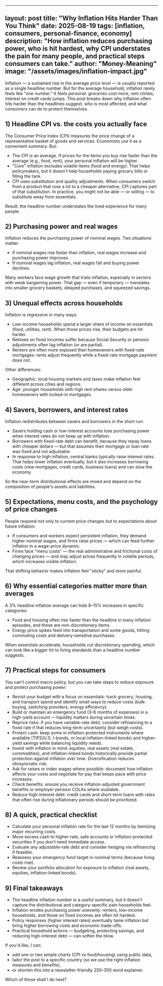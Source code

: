 ----
layout: post
title: "Why Inflation Hits Harder Than You Think"
date: 2025-08-19
tags: [inflation, consumers, personal-finance, economy]
description: "How inflation reduces purchasing power, who is hit hardest, why CPI understates the pain for many people, and practical steps consumers can take."
author: "Money-Meaning"
image: "/assets/images/inflation-impact.jpg"
----

Inflation — a sustained rise in the average price level — is usually reported as a single headline number. But for the average household, inflation rarely feels like "one number." It feels personal: groceries cost more, rent climbs, interest on credit cards jumps. This post breaks down why inflation often hits harder than the headlines suggest, who is most affected, and what consumers can do to protect themselves.

## 1) Headline CPI vs. the costs you actually face
The Consumer Price Index (CPI) measures the price change of a representative basket of goods and services. Economists use it as a convenient summary. But:

- The CPI is an average. If prices for the items you buy rise faster than the average (e.g., food, rent), your personal inflation will be higher.
- "Core" inflation excludes volatile items (food and energy). That helps policymakers, but it doesn't help households paying grocery bills or filling the tank.
- CPI uses substitution and quality adjustments. When consumers switch from a product that rose a lot to a cheaper alternative, CPI captures part of that substitution. In practice, you might not be able — or willing — to substitute away from essentials.

Result: the headline number understates the lived experience for many people.

## 2) Purchasing power and real wages
Inflation reduces the purchasing power of nominal wages. Two situations matter:

- If nominal wages rise faster than inflation, real wages increase and purchasing power improves.
- If nominal wages lag inflation, real wages fall and buying power declines.

Many workers face wage growth that trails inflation, especially in sectors with weak bargaining power. That gap — even if temporary — translates into smaller grocery baskets, delayed purchases, and squeezed savings.

## 3) Unequal effects across households
Inflation is regressive in many ways:

- Low-income households spend a larger share of income on essentials (food, utilities, rent). When those prices rise, their budgets are hit harder.
- Retirees on fixed incomes suffer because Social Security or pension adjustments often lag inflation (or are partial).
- Renters are often more exposed than homeowners with fixed-rate mortgages: rents adjust frequently while a fixed-rate mortgage payment does not.

Other differences:
- Geographic: local housing markets and taxes make inflation feel different across cities and regions.
- Age: younger households with high rent shares versus older homeowners with locked-in mortgages.

## 4) Savers, borrowers, and interest rates
Inflation redistributes between savers and borrowers in the short run:

- Savers holding cash or low-interest accounts lose purchasing power when interest rates do not keep up with inflation.
- Borrowers with fixed-rate debt can benefit, because they repay loans with cheaper dollars — but that assumes their mortgage or loan rate was fixed and not adjustable.
- In response to high inflation, central banks typically raise interest rates. That helps lower inflation eventually, but it also increases borrowing costs (new mortgages, credit cards, business loans) and can slow the economy.

So the near-term distributional effects are mixed and depend on the composition of people's assets and liabilities.

## 5) Expectations, menu costs, and the psychology of price changes
People respond not only to current price changes but to expectations about future inflation:

- If consumers and workers expect persistent inflation, they demand higher nominal wages, and firms raise prices — which can feed further inflation in a wage-price dynamic.
- Firms face "menu costs" — the real administrative and frictional costs of changing prices — and may adjust prices frequently in volatile periods, which increases visible inflation.

That shifting behavior makes inflation feel "sticky" and more painful.

## 6) Why essential categories matter more than averages
A 3% headline inflation average can hide 8–15% increases in specific categories:

- Food and housing often rise faster than the headline in many inflation episodes, and these are non-discretionary items.
- Energy price spikes feed into transportation and some goods, hitting commuting costs and delivery-sensitive purchases.

When essentials accelerate, households cut discretionary spending, which can look like a bigger hit to living standards than a headline number suggests.

## 7) Practical steps for consumers
You can't control macro policy, but you can take steps to reduce exposure and protect purchasing power:

- Revisit your budget with a focus on essentials: track grocery, housing, and transport spend and identify small ways to reduce costs (bulk-buying, switching providers, energy efficiency).
- Build or maintain an emergency fund (3–6 months of expenses) in a high-yield account — liquidity matters during uncertain times.
- Reprice risks: if you have variable-rate debt, consider refinancing to a fixed rate if that reduces long-term uncertainty (but weigh costs).
- Protect cash: keep some in inflation-protected instruments where available (TIPS/U.S. I-bonds, or local inflation-linked bonds) and higher-yield savings while balancing liquidity needs.
- Invest with inflation in mind: equities, real assets (real estate, commodities), and inflation-linked bonds historically provide partial protection against inflation over time. Diversification reduces idiosyncratic risk.
- Ask for raises or index wages where possible: document how inflation affects your costs and negotiate for pay that keeps pace with price increases.
- Check benefits: ensure you receive inflation-adjusted government benefits or employer pension COLAs where available.
- Reduce high-interest debt: credit cards and short-term loans with rates that often rise during inflationary periods should be prioritized.

## 8) A quick, practical checklist
- Calculate your personal inflation rate for the last 12 months by itemizing major recurring costs.
- Move excess cash to higher-rate, safe accounts or inflation-protected securities if you don't need immediate access.
- Evaluate any adjustable-rate debt and consider hedging via refinancing if feasible.
- Reassess your emergency fund target in nominal terms (because living costs rise).
- Review your portfolio allocation for exposure to inflation (real assets, equities, inflation-linked bonds).

## 9) Final takeaways
- The headline inflation number is a useful summary, but it doesn't capture the distributional and category-specific pain households feel.
- Inflation erodes purchasing power unevenly: renters, low-income households, and those on fixed incomes are often hit hardest.
- Policy responses (higher interest rates) eventually tame inflation but bring higher borrowing costs and economic trade-offs.
- Practical household actions — budgeting, protecting savings, and reducing high-interest debt — can soften the blow.

If you'd like, I can:
- add one or two simple charts (CPI vs food/housing) using public data,
- tailor the post to a specific country (so we use the right inflation measures and benefits),
- or shorten this into a newsletter-friendly 250–350 word explainer.

Which of those shall I do next?
